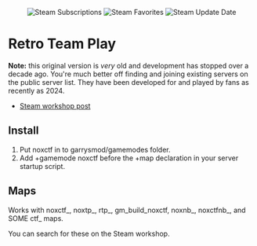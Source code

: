 <p align="center">
  <img alt="Steam Subscriptions" src="https://img.shields.io/steam/subscriptions/192091596?style=for-the-badge&logo=steam&label=Steam%20subscriptions&color=black">
  <img alt="Steam Favorites" src="https://img.shields.io/steam/favorites/192091596?style=for-the-badge&logo=steam&label=Steam%20favorites&color=black">
  <img alt="Steam Update Date" src="https://img.shields.io/steam/update-date/192091596?style=for-the-badge&logo=steam&label=Steam%20last%20update&color=black">
</p>

# Retro Team Play

**Note:** this original version is *very* old and development has stopped over a decade ago. You're much better off finding and joining existing servers on the public server list. They have been developed for and played by fans as recently as 2024.

* [Steam workshop post](https://steamcommunity.com/sharedfiles/filedetails/?id=192091596)

## Install

1. Put noxctf in to garrysmod/gamemodes folder.
2. Add +gamemode noxctf before the +map declaration in your server startup script.

## Maps

Works with noxctf_, noxtp_, rtp_, gm_build_noxctf, noxnb_, noxctfnb_, and SOME ctf_ maps.

You can search for these on the Steam workshop.
